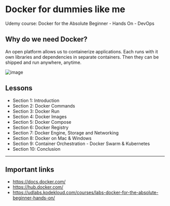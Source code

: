 # Docker for dummies like me

Udemy course: Docker for the Absolute Beginner - Hands On - DevOps

## Why do we need Docker?

An open platform allows us to containerize applications. Each runs with it own libraries and dependencies in separate containers. Then they can be shipped and run anywhere, anytime.

![image](https://user-images.githubusercontent.com/27339791/128876099-c70205d4-f271-42b8-a584-4c999068d31a.png)

## Lessons

* Section 1: Introduction
* Section 2: Docker Commands
* Section 3: Docker Run
* Section 4: Docker Images
* Section 5: Docker Compose
* Section 6: Docker Registry
* Section 7: Docker Engine, Storage and Networking
* Section 8: Docker on Mac & Windows
* Section 9: Container Orchestration - Docker Swarm & Kubernetes
* Section 10: Conclusion

***

## Important links

* https://docs.docker.com/
* https://hub.docker.com/
* https://udlabs.kodekloud.com/courses/labs-docker-for-the-absolute-beginner-hands-on/
